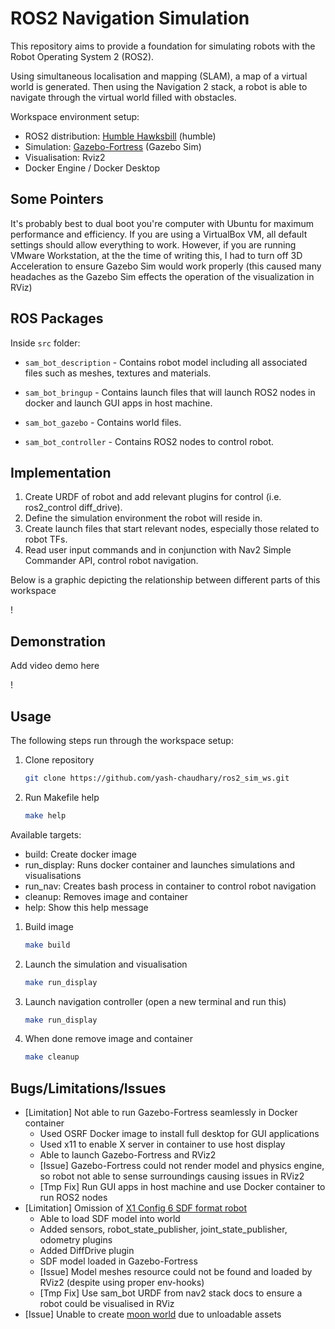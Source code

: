 # ROS2 Navigation Simulation

This repository aims to provide a foundation for simulating robots with the Robot Operating System 2 (ROS2).

Using simultaneous localisation and mapping (SLAM), a map of a virtual world is generated. Then using the Navigation 2 stack, a robot is able
to navigate through the virtual world filled with obstacles.

Workspace environment setup:
* ROS2 distribution: [Humble Hawksbill](https://docs.ros.org/en/humble/Installation.html) (humble)
* Simulation: [Gazebo-Fortress](https://gazebosim.org/docs/fortress/getstarted) (Gazebo Sim)
* Visualisation: Rviz2
* Docker Engine / Docker Desktop

## Some Pointers
It's probably best to dual boot you're computer with Ubuntu for maximum performance and efficiency. If you are
using a VirtualBox VM, all default settings should allow everything to work. However, if you are running VMware
Workstation, at the the time of writing this, I had to turn off 3D Acceleration to ensure Gazebo Sim would work properly (this caused many headaches as the Gazebo Sim effects the operation of the visualization in RViz)


## ROS Packages

Inside `src` folder:

* `sam_bot_description` - Contains robot model including all associated files such as meshes, textures and materials.

* `sam_bot_bringup` - Contains launch files that will launch ROS2 nodes in docker and launch GUI apps in host machine.

* `sam_bot_gazebo` - Contains world files.

* `sam_bot_controller` - Contains ROS2 nodes to control robot.

## Implementation
1. Create URDF of robot and add relevant plugins for control (i.e. ros2_control diff_drive).
2. Define the simulation environment the robot will reside in.
3. Create launch files that start relevant nodes, especially those related to robot TFs.
4. Read user input commands and in conjunction with Nav2 Simple Commander API, control robot navigation.

Below is a graphic depicting the relationship between different parts of this workspace

!

## Demonstration

Add video demo here 

!

## Usage
The following steps run through the workspace setup:
1. Clone repository

    ```bash
    git clone https://github.com/yash-chaudhary/ros2_sim_ws.git
    ```

1. Run Makefile help

    ```bash
    make help
    ```
Available targets:
  - build:        Create docker image
  - run_display:  Runs docker container and launches simulations and visualisations
  - run_nav:      Creates bash process in container to control robot navigation
  - cleanup:      Removes image and container
  - help:         Show this help message

1. Build image

    ```bash
    make build
    ```

1. Launch the simulation and visualisation

    ```bash
    make run_display
    ```
    
 1. Launch navigation controller (open a new terminal and run this)

    ```bash
    make run_display
    ```

 1. When done remove image and container

    ```bash
    make cleanup
    ```

## Bugs/Limitations/Issues
* \[Limitation\] Not able to run Gazebo-Fortress seamlessly in Docker container
    * Used OSRF Docker image to install full desktop for GUI applications
    * Used x11 to enable X server in container to use host display
    * Able to launch Gazebo-Fortress and RViz2
    * \[Issue\] Gazebo-Fortress could not render model and physics engine, so robot not able to sense surroundings causing issues in RViz2
    * \[Tmp Fix\] Run GUI apps in host machine and use Docker container to run ROS2 nodes
* \[Limitation\] Omission of [X1 Config 6 SDF format robot](https://app.gazebosim.org/OpenRobotics/fuel/models/X1%20Config%206)
    * Able to load SDF model into world
    * Added sensors, robot_state_publisher, joint_state_publisher, odometry plugins
    * Added DiffDrive plugin
    * SDF model loaded in Gazebo-Fortress
    * \[Issue\] Model meshes resource could not be found and loaded by RViz2 (despite using proper env-hooks)
    * \[Tmp Fix\] Use sam_bot URDF from nav2 stack docs to ensure a robot could be visualised in RViz
* \[Issue\] Unable to create [moon world](https://app.gazebosim.org/OpenRobotics/fuel/models/Apollo15%20Landing%20Site%20Heightmap%201000x1000%20meters?fbclid=IwAR1pLdfhnXSIh05fvZ3V84veMrEM5-CD4LSQFrUtQ19ZjxCCOwCKv9LLWaM)  due to unloadable assets 
